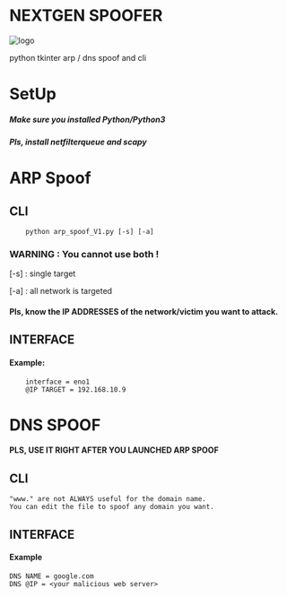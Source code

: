 # NEXTGEN SPOOFER
![logo](https://user-images.githubusercontent.com/61053314/132832369-540ded53-8aff-4ea7-bcd6-70dbe7109c1a.png)

python tkinter arp / dns spoof and cli

# SetUp
##### Make sure you installed Python/Python3
##### Pls, install netfilterqueue and scapy

# ARP Spoof
## CLI
		python arp_spoof_V1.py [-s] [-a]
    
### WARNING : You cannot use both !
[-s] : single target

[-a] : all network is targeted


#### Pls, know the IP ADDRESSES of the network/victim you want to attack.


## INTERFACE
#### Example:
		interface = eno1
		@IP TARGET = 192.168.10.9
		
		
# DNS SPOOF
#### PLS, USE IT RIGHT AFTER YOU LAUNCHED ARP SPOOF
## CLI
	"www." are not ALWAYS useful for the domain name.
	You can edit the file to spoof any domain you want.
## INTERFACE
#### Example
	DNS NAME = google.com
	DNS @IP = <your malicious web server> 


	







